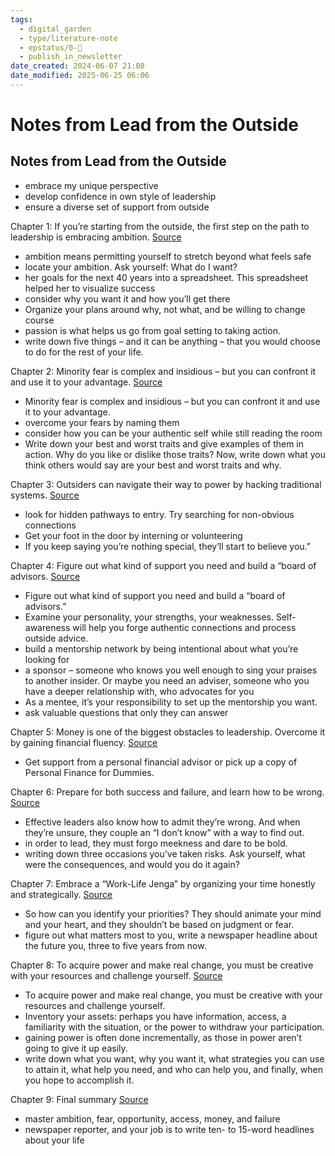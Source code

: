 ```yaml
---
tags:
  - digital_garden
  - type/literature-note
  - epstatus/0-🌰
  - publish_in_newsletter
date_created: 2024-06-07 21:08
date_modified: 2025-06-25 06:06
---
```

# Notes from Lead from the Outside

## Notes from Lead from the Outside

+ embrace my unique perspective
+ develop confidence in own style of leadership
+ ensure a diverse set of support from outside

Chapter 1: If you’re starting from the outside, the first step on the path to leadership is embracing ambition. [Source](https://blinkist.com/nc/reader/lead-from-the-outside-en?chapter=1)
- ambition means permitting yourself to stretch beyond what feels safe
- locate your ambition. Ask yourself: What do I want?
- her goals for the next 40 years into a spreadsheet. This spreadsheet helped her to visualize success
- consider why you want it and how you’ll get there
- Organize your plans around why, not what, and be willing to change course
- passion is what helps us go from goal setting to taking action.
- write down five things – and it can be anything – that you would choose to do for the rest of your life.

Chapter 2: Minority fear is complex and insidious – but you can confront it and use it to your advantage. [Source](https://blinkist.com/nc/reader/lead-from-the-outside-en?chapter=2)
- Minority fear is complex and insidious – but you can confront it and use it to your advantage.
- overcome your fears by naming them
- consider how you can be your authentic self while still reading the room
- Write down your best and worst traits and give examples of them in action. Why do you like or dislike those traits? Now, write down what you think others would say are your best and worst traits and why. 

Chapter 3: Outsiders can navigate their way to power by hacking traditional systems. [Source](https://blinkist.com/nc/reader/lead-from-the-outside-en?chapter=3)
- look for hidden pathways to entry. Try searching for non-obvious connections
- Get your foot in the door by interning or volunteering
- If you keep saying you’re nothing special, they’ll start to believe you.”

Chapter 4: Figure out what kind of support you need and build a “board of advisors. [Source](https://blinkist.com/nc/reader/lead-from-the-outside-en?chapter=4)
- Figure out what kind of support you need and build a “board of advisors.”
- Examine your personality, your strengths, your weaknesses. Self-awareness will help you forge authentic connections and process outside advice.
- build a mentorship network by being intentional about what you’re looking for
- a sponsor – someone who knows you well enough to sing your praises to another insider. Or maybe you need an adviser, someone who you have a deeper relationship with, who advocates for you
- As a mentee, it’s your responsibility to set up the mentorship you want.
- ask valuable questions that only they can answer

Chapter 5: Money is one of the biggest obstacles to leadership. Overcome it by gaining financial fluency. [Source](https://blinkist.com/nc/reader/lead-from-the-outside-en?chapter=5)
- Get support from a personal financial advisor or pick up a copy of Personal Finance for Dummies.

Chapter 6: Prepare for both success and failure, and learn how to be wrong. [Source](https://blinkist.com/nc/reader/lead-from-the-outside-en?chapter=6)
- Effective leaders also know how to admit they’re wrong. And when they’re unsure, they couple an “I don’t know” with a way to find out. 
-  in order to lead, they must forgo meekness and dare to be bold.
- writing down three occasions you’ve taken risks. Ask yourself, what were the consequences, and would you do it again?

Chapter 7: Embrace a “Work-Life Jenga” by organizing your time honestly and strategically. [Source](https://blinkist.com/nc/reader/lead-from-the-outside-en?chapter=7)
- So how can you identify your priorities? They should animate your mind and your heart, and they shouldn’t be based on judgment or fear.
- figure out what matters most to you, write a newspaper headline about the future you, three to five years from now.

Chapter 8: To acquire power and make real change, you must be creative with your resources and challenge yourself. [Source](https://blinkist.com/nc/reader/lead-from-the-outside-en?chapter=8)
- To acquire power and make real change, you must be creative with your resources and challenge yourself.
- Inventory your assets: perhaps you have information, access, a familiarity with the situation, or the power to withdraw your participation.
- gaining power is often done incrementally, as those in power aren’t going to give it up easily.
- write down what you want, why you want it, what strategies you can use to attain it, what help you need, and who can help you, and finally, when you hope to accomplish it.

Chapter 9: Final summary [Source](https://blinkist.com/nc/reader/lead-from-the-outside-en?chapter=9)
- master ambition, fear, opportunity, access, money, and failure
- newspaper reporter, and your job is to write ten- to 15-word headlines about your life